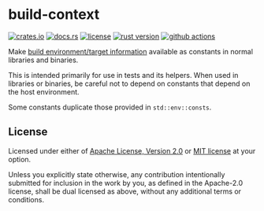 # build-context

[![crates.io](https://img.shields.io/crates/v/build-context?style=flat-square&logo=rust)](https://crates.io/crates/build-context)
[![docs.rs](https://img.shields.io/badge/docs.rs-build--context-blue?style=flat-square&logo=docs.rs)](https://docs.rs/build-context)
[![license](https://img.shields.io/badge/license-Apache--2.0_OR_MIT-blue?style=flat-square)](#license)
[![rust version](https://img.shields.io/badge/rustc-1.31+-blue?style=flat-square&logo=rust)](https://www.rust-lang.org)
[![github actions](https://img.shields.io/github/actions/workflow/status/taiki-e/build-context/ci.yml?branch=main&style=flat-square&logo=github)](https://github.com/taiki-e/build-context/actions)

<!-- tidy:crate-doc:start -->
Make [build environment/target information](https://doc.rust-lang.org/nightly/cargo/reference/environment-variables.html#environment-variables-cargo-sets-for-build-scripts) available as constants in normal libraries and binaries.

This is intended primarily for use in tests and its helpers. When used in libraries or binaries, be careful not to depend on constants that depend on the host environment.

Some constants duplicate those provided in `std::env::consts`.

<!-- tidy:crate-doc:end -->

## License

Licensed under either of [Apache License, Version 2.0](LICENSE-APACHE) or
[MIT license](LICENSE-MIT) at your option.

Unless you explicitly state otherwise, any contribution intentionally submitted
for inclusion in the work by you, as defined in the Apache-2.0 license, shall
be dual licensed as above, without any additional terms or conditions.

